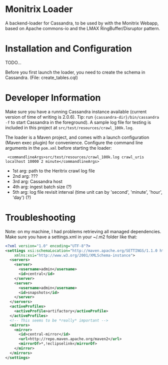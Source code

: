# Monitrix Loader

A backend-loader for Cassandra, to be used by with the Monitrix Webapp, based on Apache commons-io and the LMAX RingBuffer/Disruptor pattern. 

# Installation and Configuration

TODO...

Before you first launch the loader, you need to create the schema in Cassandra. (File: create_tables.cql)

# Developer Information

Make sure you have a running Cassandra instance available (current version of time of writing is 2.0.6). Tip: run ``{cassandra-dir}/bin/cassandra -f``
to start Cassandra in the foreground). A sample log file for testing is included in this project at ``src/test/resources/crawl_100k.log``.

The loader is a Maven project, and comes with a launch configuration (Maven exec plugin) for convenience. Configure the command line arguments in 
the ``pom.xml`` before starting the loader:

     <commandlineArgs>src/test/resources/crawl_100k.log crawl_uris localhost 10000 2 minute</commandlineArgs>
    
* 1st arg: path to the Heritrix crawl log file
* 2nd arg: ???
* 3rd arg: Cassandra host
* 4th arg: ingest batch size (?)
* 5th arg: log file revisit interval (time unit can by 'second', 'minute', 'hour', 'day') (?)

# Troubleshooting

Note: on my machine, I had problems retrieving all managed dependencies. Make sure you have a settings.xml in your ~/.m2 folder like that:

```xml
<?xml version="1.0" encoding="UTF-8"?>
<settings xsi:schemaLocation="http://maven.apache.org/SETTINGS/1.1.0 http://maven.apache.org/xsd/settings-1.1.0.xsd" xmlns="http://maven.apache.org/SETTINGS/1.1.0"
    xmlns:xsi="http://www.w3.org/2001/XMLSchema-instance">
  <servers>
    <server>
      <username>admin</username>
      <id>central</id>
    </server>
    <server>
      <username>admin</username>
      <id>snapshots</id>
    </server>
  </servers>
  <activeProfiles>
    <activeProfile>artifactory</activeProfile>
  </activeProfiles>
  <!-- This seems to be *really* important -->
  <mirrors>
    <mirror>
      <id>central-mirror</id>
      <url>http://repo.maven.apache.org/maven2</url>
      <mirrorOf>*,!eclipselink</mirrorOf>
    </mirror>
  </mirrors>
</settings> 
```
 
